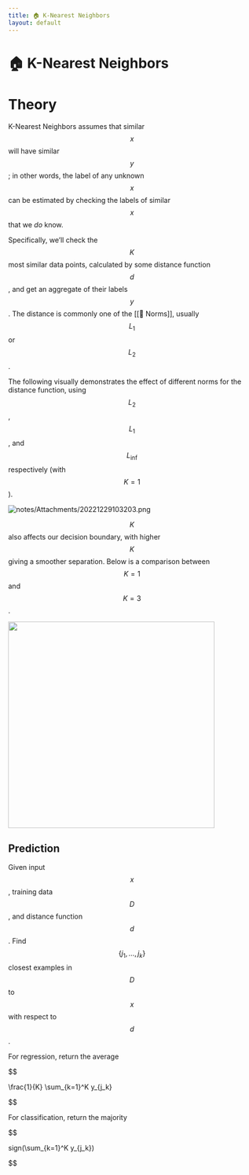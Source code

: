 ```yaml
---
title: 🏠 K-Nearest Neighbors
layout: default
---
```


# 🏠 K-Nearest Neighbors

# Theory
K-Nearest Neighbors assumes that similar $$x$$ will have similar $$y$$; in other words, the label of any unknown $$x$$ can be estimated by checking the labels of similar $$x$$ that we _do_ know.

Specifically, we’ll check the $$K$$ most similar data points, calculated by some distance function $$d$$, and get an aggregate of their labels $$y$$. The distance is commonly one of the [[📌 Norms]], usually $$L_1$$ or $$L_2$$.

The following visually demonstrates the effect of different norms for the distance function, using $$L_2$$, $$L_1$$, and $$L_{\inf}$$ respectively (with $$K = 1$$).

![notes/Attachments/20221229103203.png](notes/Attachments/20221229103203.png.png)

$$K$$ also affects our decision boundary, with higher $$K$$ giving a smoother separation. Below is a comparison between $$K=1$$ and $$K = 3$$.

<div>
<img src="attachment:notes/Attachments/notes/Attachments/20221229103204.png.png" width="420"/>
</div>


## Prediction
Given input $$x$$, training data $$D$$, and distance function $$d$$. Find $$\{j_1, \dots, j_k\}$$ closest examples in $$D$$ to $$x$$ with respect to $$d$$.

For regression, return the average 

$$

\frac{1}{K} \sum_{k=1}^K y_{j_k}

$$

For classification, return the majority 

$$

sign(\sum_{k=1}^K y_{j_k})

$$

